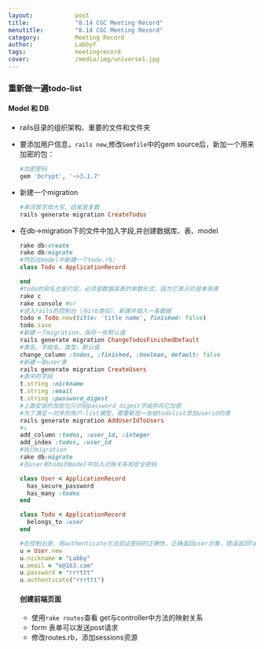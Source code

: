 ```yaml
---
layout:            post
title:             "8.14 CGC Meeting Record"
menutitle:         "8.14 CGC Meeting Record"
category:          Meeting Record
author:            LabbyY
tags:              meetingrecord
cover:             /media/img/universe1.jpg
---
```


### 重新做一遍todo-list

#### Model 和 DB

- rails目录的组织架构、重要的文件和文件夹
- 要添加用户信息，`rails new`,修改`Gemfile`中的gem source后，新加一个用来加密的包：

  ```Ruby
  #加密密码
  gem 'bcrypt', '~>3.1.7'
  ```
- 新建一个migration

   ```Ruby
   #单词首字母大写、结尾是复数
   rails generate migration CreateTodos
   ```
- 在db->migration下的文件中加入字段,并创建数据库、表、model

  ```ruby
  rake db:create
  rake db:migrate
  #然后在model中新建一个todo.rb;
  class Todo < ApplicationRecord

  end
  #todo的命名也是约定，必须是数据库表的单数形式，因为它表示的是单张表
  rake c
  rake console #or
  #进入rails的控制台（与irb类似），新建并插入一条数据
  todo = Todo.new(title: 'title name', finished: false)
  todo.save
  #新建一个migration，保存一些默认值
  rails generate migration ChangeTodosFinishedDefault
  #表名，字段名，类型，默认值
  change_column :todos, :finished, :boolean, default: false
  #新建一张user表
  rails generate migration CreateUsers
  #表中的字段
  t.string :nickname
  t.string :email
  t.string :password_digest
  #上面安装的加密包只识别password_digest字段并将它加密
  #为了满足一对多的用户-list模型，需要新加一张给todolist添加userid的表
  rails generate migration AddUserIdToUsers
  #↓
  add_column :todos, :user_id, :integer
  add_index :todos, :user_id
  #执行migration
  rake db:migrate
  #在user和todo的model中加入对映关系和安全密码

  class User < ApplicationRecord
    has_secure_password
    has_many :todos
  end

  class Todo < ApplicationRecord
    belongs_to :user
  end

  #在控制台里，用authenticate方法验证密码的正确性，正确返回user对象，错误返回false
  u = User.new
  u.nickname = "Labby"
  u.email = "e@163.com"
  u.password = "rrrttt"
  u.authenticate("rrrttt")
  ```

  #### 创建前端页面

  - 使用`rake routes`查看 get与controller中方法的映射关系
  - form 表单可以发送post请求
  - 修改routes.rb，添加sessions资源
